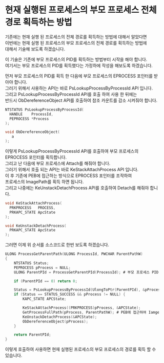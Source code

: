 # 현재 실행된 프로세스의 부모 프로세스 전체 경로 획득하는 방법

기존에는 현재 실행 된 프로세스의 전체 경로를 획득하는 방법에 대해서 알았다면  
이번에는 현재 실행 된 프로세스의 부모 프로세스의 전체 경로를 획득하는 방법에  
대해서 기술해 보도록 하겠습니다.  

이 기술은 기존에 부모 프로세스의 PID를 획득하는 방법부터 시작을 해야 합니다.  
여기서는 부모 프로세스의 PID를 획득했다는 가정하에 작성을 해보도록 하겠습니다.  

먼저 부모 프로세스의 PID를 획득 한 다음에 부모 프로세스의 EPROCESS 포인터를 받아야 합니다.  
그러기 위해서 사용하는 API는 바로 PsLookupProcessByProcessId API 입니다.  
그리고 PsLookupProcessByProcessId API를 호출 하여 사용 한 뒤에는  
반드시 ObDereferenceObject API를 호출하여 참조 카운트를 감소 시켜줘야 합니다.  

```c
NTSTATUS PsLookupProcessByProcessId(
  HANDLE    ProcessId,
  PEPROCESS *Process
);

void ObDereferenceObject(
   a
);
```

이렇게 PsLookupProcessByProcessId API를 호출하여 부모 프로세스의 EPROCESS 포인터를 획득합니다.  
그리고 난 다음에 부모 프로세스에 Attach를 해줘야 합니다.  
그러기 위해서 호출 되는 API는 바로 KeStackAttachProcess API 입니다.   
이 후 기존에 PEB에 접근하는 방식으로 EPROCESS 포인터를 조작하여  
프로세스의 ImagePath를 획득 하면 됩니다.  
그리고 나중에는 KeUnstackDetachProcess API를 호출하여 Detach를 해줘야 합니다.  

```c
void KeStackAttachProcess(
  PRKPROCESS   PROCESS,
  PRKAPC_STATE ApcState
);

void KeUnstackDetachProcess(
  PRKAPC_STATE ApcState
);
```

그러면 이제 위 순서를 소스코드로 한번 보도록 하겠습니다.  

```c
ULONG ProcessGetParentPath(ULONG ProcessId, PWCHAR ParentPathW)
{
	NTSTATUS Status;
	PEPROCESS pProcess = NULL;
	ULONG ParentPId = ProcessGetParentPId(ProcessId); # 부모 프로세스 PID 획득

	if (ParentPId == 0) return 0;

	Status = PsLookupProcessByProcessId(UlongToPtr(ParentPId), &pProcess);
	if (Status == STATUS_SUCCESS && pProcess != NULL) {
		KAPC_STATE APCState;

		KeStackAttachProcess((PRKPROCESS)pProcess, &APCState);
		GetProcessFullPath(pProcess, ParentPathW); # PEB에 접근하여 IamgePath 획득
		KeUnstackDetachProcess(&APCState);
		ObDereferenceObject(pProcess);
	}

	return ParentPId;
}
```

이렇게 호출하여 사용하면 현재 실행된 프로세스의 부모 프로세스의 경로를 획득 할 수 있습니다.

